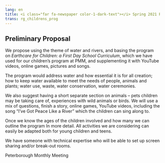 ```yaml
---
lang: en
title: <i class="far fa-newspaper color-1-dark-text"></i> Spring 2021 Regional Gathering Children's Program
trans: rg_childrens_prog
---
```

## Preliminary Proposal

We propose using the theme of water and rivers, and basing the program on _Earthcare for Children: a First Day School Curriculum_, which we have used for our children’s program at PMM, and supplementing it with YouTube videos, online games, pictures and songs.

The program would address water and how essential it is for all creation; how to keep water available to meet the needs of people, animals and plants; water use, waste, water conservation, water ceremonies.

We also suggest having a short separate section on animals – pets children may be taking care of, experiences with wild animals or birds. 
We will use a mix of questions, finish a story, online games, YouTube videos, including the song “I’ve Got Peace Like a River” which the children can sing along to. 

Once we know the ages of the children involved and how many we can outline the program In more detail.  All activities we are considering can easily be adapted both for young children and teens. 

We have someone with technical expertise who will be able to set up screen sharing and/or break-out rooms. 

Peterborough Monthly Meeting
